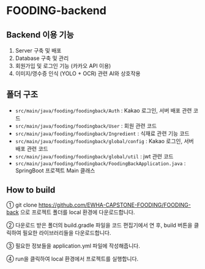 # FOODING-backend

## Backend 이용 기능
1. Server 구축 및 배포
2. Database 구축 및 관리
3. 회원가입 및 로그인 기능 (카카오 API 이용)
4. 이미지/영수증 인식 (YOLO + OCR) 관련 AI와 상호작용

## 폴더 구조
- `src/main/java/fooding/foodingback/Auth` : Kakao 로그인, 서버 배포 관련 코드
- `src/main/java/fooding/foodingback/User` : 회원 관련 코드
- `src/main/java/fooding/foodingback/Ingredient` : 식재료 관련 기능 코드
- `src/main/java/fooding/foodingback/global/config` : Kakao 로그인, 서버 배포 관련 코드
- `src/main/java/fooding/foodingback/global/util` : jwt 관련 코드
- `src/main/java/fooding/foodingback/FoodingBackApplication.java` : SpringBoot 프로젝트 Main 클래스

## How to build
① git clone https://github.com/EWHA-CAPSTONE-FOODING/FOODING-back 으로 프로젝트 폴더를 local 환경에 다운로드합니다.

② 다운로드 받은 폴더의 build.gradle 파일을 코드 편집기에서 연 후, build 버튼을 클릭하여 필요한 라이브러리들을 다운로드합니다.

③ 필요한 정보들을 application.yml 파일에 작성해줍니다.

④ run을 클릭하여 local 환경에서 프로젝트를 실행합니다.
